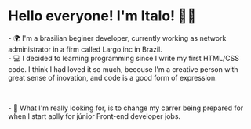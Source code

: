 <h1>Hello everyone! I'm Italo! 💚💛</h1>

<p>
  - 🌍 I'm a brasilian beginer developer, currently working as network administrator in a firm called Largo.inc in Brazil. <br>
  - 💻 I decided to learning programming since I write my first HTML/CSS code. I think I had loved it so much, becouse I'm a creative person with great sense of inovation, and code is a good form of expression. 
</p> <br>
<p>
  - 💭 What I'm really looking for, is to change my carrer being prepared for when I start aplly for júnior Front-end developer jobs.
</p>

